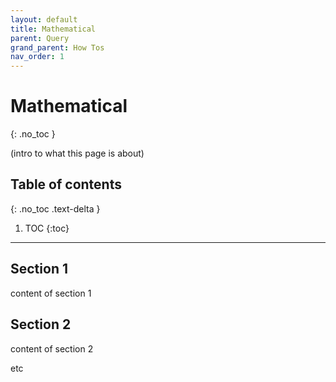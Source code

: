 ```yaml
---
layout: default
title: Mathematical
parent: Query
grand_parent: How Tos
nav_order: 1
---
```


# Mathematical
{: .no_toc }

(intro to what this page is about)

## Table of contents
{: .no_toc .text-delta }

1. TOC
{:toc}

---

## Section 1

content of section 1

## Section 2

content of section 2

etc
